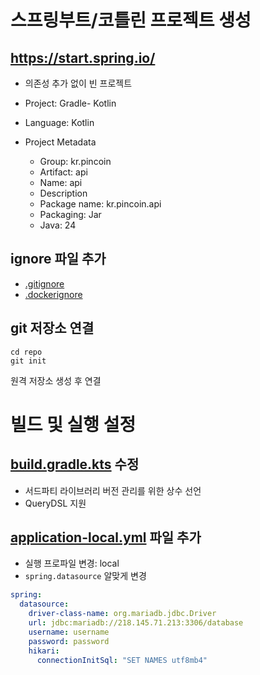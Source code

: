 # 스프링부트/코틀린 프로젝트 생성

## https://start.spring.io/

- 의존성 추가 없이 빈 프로젝트

- Project: Gradle- Kotlin
- Language: Kotlin
- Project Metadata
    - Group: kr.pincoin
    - Artifact: api
    - Name: api
    - Description
    - Package name: kr.pincoin.api
    - Packaging: Jar
    - Java: 24

## ignore 파일 추가

- [.gitignore](/.gitignore)
- [.dockerignore](/.dockerignore)

## git 저장소 연결

```
cd repo
git init
```

원격 저장소 생성 후 연결

# 빌드 및 실행 설정

## [build.gradle.kts](/build.gradle.kts) 수정

- 서드파티 라이브러리 버전 관리를 위한 상수 선언
- QueryDSL 지원

## [application-local.yml](/src/main/resources/application-local.yml) 파일 추가

- 실행 프로파일 변경: local
- `spring.datasource` 알맞게 변경

```yaml
spring:
  datasource:
    driver-class-name: org.mariadb.jdbc.Driver
    url: jdbc:mariadb://218.145.71.213:3306/database
    username: username
    password: password
    hikari:
      connectionInitSql: "SET NAMES utf8mb4"
```